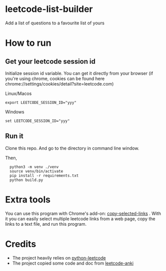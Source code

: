 # leetcode-list-builder

Add a list of questions to a favourite list of yours

# How to run

## Get your leetcode session id
Initialize session id variable. You can get it directly from your browser (if you're using chrome, cookies can be found here chrome://settings/cookies/detail?site=leetcode.com)

Linux/Macos
```
export LEETCODE_SESSION_ID="yyy"
```

Windows
```
set LEETCODE_SESSION_ID="yyy"
```

## Run it

Clone this repo. And go to the directory in command line window.

Then,
```
  python3 -m venv ./venv
  source venv/bin/activate
  pip install -r requirements.txt
  python build.py 
```

# Extra tools
You can use this program with Chrome's add-on: [copy-selected-links](https://chrome.google.com/webstore/detail/copy-selected-links/kddpiojgkjnpmgiegglncafdpnigcbij?hl=en) . With it you can easily select multiple leetcode links from a web page, copy the links to a text file, and run this program. 


# Credits
* The project heavily relies on [python-leetcode](https://github.com/prius/python-leetcode)
* The project copied some code and doc from [leetcode-anki](https://github.com/prius/leetcode-anki)
